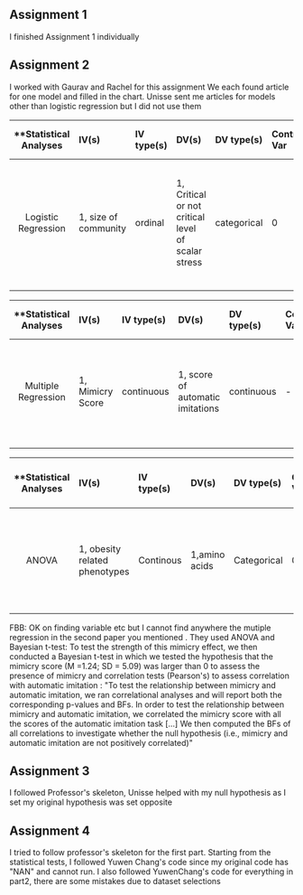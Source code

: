 ## Assignment 1
I finished Assignment 1 individually 

## Assignment 2

I worked with Gaurav and Rachel for this assignment
We each found article for one model and filled in the chart. 
Unisse sent me articles for models other than logistic regression but I did not use them 



| **Statistical Analyses	|  IV(s)  |  IV type(s) |  DV(s)  |  DV type(s)  |  Control Var | Control Var type  | Question to be answered | _H0_ | alpha | link to paper **| 
|:----------:|:----------|:------------|:-------------|:-------------|:------------|:------------- |:------------------|:----:|:-------:|:-------|
Logistic Regression	| 1, size of community | ordinal | 1, Critical or not critical level of scalar stress| categorical | 0 | N/A | 	Do participants has a higher critical scalar level as the community size increases? | The scalar stress level will be the same or lower when there is a smaller community size| 0.05 | [Modeling Group Size and Scalar Stress by Logistic Regression from an Archaeological Perspective](http://journals.plos.org/plosone/article?id=10.1371/journal.pone.0091510) |
  |||||||||
  
  
  
| **Statistical Analyses	|  IV(s)  |  IV type(s) |  DV(s)  |  DV type(s)  |  Control Var | Control Var type  | Question to be answered | _H0_ | alpha | link to paper **| 
|:----------:|:----------|:------------|:-------------|:-------------|:------------|:------------- |:------------------|:----:|:-------:|:-------|
Multiple Regression	| 1, Mimicry Score | continuous | 1, score of automatic imitations| continuous | - | - | 	Does higher mimicry scores correspond to higher scores for automatic imitation? | Mimicry score and scores of automatic imitation are positively related | 0.05 | [Mimicry and automatic imitation are not correlated](http://journals.plos.org/plosone/article?id=10.1371/journal.pone.0183784) |
  |||||||||
  
| **Statistical Analyses	|  IV(s)  |  IV type(s) |  DV(s)  |  DV type(s)  |  Control Var | Control Var type  | Question to be answered | _H0_ | alpha | link to paper **| 
|:----------:|:----------|:------------|:-------------|:-------------|:------------|:------------- |:------------------|:----:|:-------:|:-------|  
|      ANOVA            |       1, obesity related phenotypes            | Continous |            1,amino acids         | Categorical |       0           |        Do differences exist between 2 or more groups on one dependent variable|No difference exist between any group|0.05|http://journals.plos.org/plosone/article?id=10.1371/journal.pone.0068245

FBB: OK on finding variable etc but I cannot find anywhere the mutiple regression in the second paper you mentioned . They used ANOVA and Bayesian t-test: To test the strength of this mimicry effect, we then conducted a Bayesian t-test in which we tested the hypothesis that the mimicry score (M =1.24; SD = 5.09) was larger than 0 to assess the presence of mimicry and correlation tests (Pearson's) to assess correlation with automatic imitation : "To test the relationship between mimicry and automatic imitation, we ran correlational analyses and will report both the corresponding p-values and BFs. In order to test the relationship between mimicry and automatic imitation, we correlated the mimicry score with all the scores of the automatic imitation task [...] We then computed the BFs of all correlations to investigate whether the null hypothesis (i.e., mimicry and automatic imitation are not positively correlated)"

## Assignment 3 
I followed Professor's skeleton, Unisse helped with my null hypothesis as I set my original hypothesis was set opposite

## Assignment 4 
I tried to follow professor's skeleton for the first part. Starting from the statistical tests, I followed Yuwen Chang's code since my original code has "NAN" and cannot run. 
I also followed YuwenChang's code for everything in part2, there are some mistakes due to dataset selections
